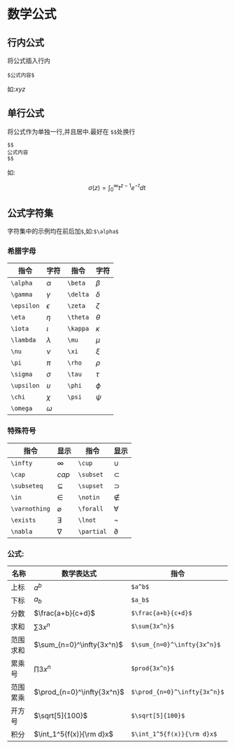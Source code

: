 # 数学公式

## 行内公式

将公式插入行内

```
$公式内容$
```

如:$xyz$

## 单行公式

将公式作为单独一行,并且居中.最好在 `$$`处换行

```
$$
公式内容
$$
```

如:

$$
 \sigma(z) = \int_0^\infty t^{z-1}e^{-t}dt\,
$$

## 公式字符集

字符集中的示例均在前后加`$`,如:`$\alpha$`

### 希腊字母

| 指令 | 字符 | 指令|字符|
| ---- | ---- |---|---|
|   `\alpha`   |  $\alpha$    | `\beta` | $\beta$ |
| `\gamma` | $\gamma$| `\delta`|$\delta$|
| `\epsilon`| $\epsilon$| `\zeta`|$\zeta$|
| `\eta`| $\eta$|`\theta`|$\theta$|
| `\iota`| $\iota$|`\kappa`|$\kappa$|
| `\lambda`| $\lambda$|`\mu`|$\mu$|
| `\nu`| $\nu$|`\xi`|$\xi$|
| `\pi`|$\pi$|`\rho`|$\rho$|
| `\sigma`| $\sigma$|`\tau`|$\tau$|
|`\upsilon`|$\upsilon$|`\phi`|$\phi$|
| `\chi`| $\chi$|`\psi`|$\psi$|
|`\omega`|$\omega$|||

### 特殊符号

| 指令|显示|指令|显示|
|----|----|----|----|
|`\infty`|$\infty$|`\cup`|$\cup$|
|`\cap`|$cap$|`\subset`|$\subset$|
|`\subseteq`|$\subseteq$|`\supset`|$\supset$|
|`\in`|$\in$|`\notin`|$\notin$|
|`\varnothing`|$\varnothing$|`\forall`|$\forall$|
|`\exists`|$\exists$|`\lnot`|$\lnot$|
|`\nabla`|$\nabla$|`\partial`|$\partial$|

### 公式:

|名称|数学表达式|指令
|----|----|----|
|上标|$a^b$|`$a^b$`|
|下标|$a_b$|`$a_b$`|
|分数|$\frac{a+b}{c+d}$|`$\frac{a+b}{c+d}$`|
|求和|$\sum{3x^n}$|`$\sum{3x^n}$`|
|范围求和|$\sum_{n=0}^\infty{3x^n}$ |`$\sum_{n=0}^\infty{3x^n}$`|
| 累乘号|$\prod{3x^n}$|`$prod{3x^n}$`|
|范围累乘|$\prod_{n=0}^\infty{3x^n}$|`$\prod_{n=0}^\infty{3x^n}$`|
|开方号|$\sqrt[5]{100}$|`$\sqrt[5]{100}$`|
|积分|$\int_1^5{f(x)}{\rm d}x$|`$\int_1^5{f(x)}{\rm d}x$`|

